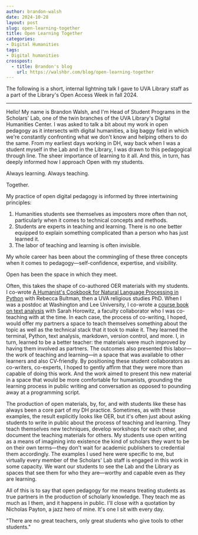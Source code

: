 ```yaml
---
author: brandon-walsh
date: 2024-10-28
layout: post
slug: open-learning-together
title: Open Learning Together
categories:
- Digital Humanities
tags:
- Digital humanities
crosspost:
  - title: Brandon's blog
    url: https://walshbr.com/blog/open-learning-together
---
```

The following is a short, internal lightning talk I gave to UVA Library staff as a part of the Library's Open Access Week in fall 2024.

---

Hello! My name is Brandon Walsh, and I'm Head of Student Programs in the Scholars' Lab, one of the twin branches of the UVA Library's Digital Humanities Center. I was asked to talk a bit about my work in open pedagogy as it intersects with digital humanities, a big baggy field in which we're constantly confronting what we don't know and helping others to do the same. From my earliest days working in DH, way back when I was a student myself in the Lab and in the Library, I was drawn to this pedagogical through line. The sheer importance of learning to it all. And this, in turn, has deeply informed how I approach Open with my students. 

Always learning. Always teaching. 

Together.

My practice of open digital pedagogy is informed by three intertwining principles: 

1. Humanities students see themselves as imposters more often than not, particularly when it comes to technical concepts and methods. 
2. Students are experts in teaching and learning. There is no one better equipped to explain something complicated than a person who has just learned it.
3. The labor of teaching and learning is often invisible.

My whole career has been about the commingling of these three concepts when it comes to pedagogy—self-confidence, expertise, and visibility. 

Open has been the space in which they meet.

Often, this takes the shape of co-authored OER materials with my students. I co-wrote [A Humanist's Cookbook for Natural Language Processing in Python](https://github.com/walshbr/humanists-nlp-cookbook/blob/release/toc.ipynb) with Rebecca Bultman, then a UVA religious studies PhD. When I was a postdoc at Washington and Lee University, I co-wrote a [course book on text analysis](https://walshbr.com/textanalysiscoursebook/) with Sarah Horowitz, a faculty collaborator who I was co-teaching with at the time. In each case, the process of co-writing, I hoped, would offer my partners a space to teach themselves something about the topic as well as the technical stack that it took to make it. They learned the terminal, Python, text analysis, markdown, version control, and more. I, in turn, learned to be a better teacher: the materials were much improved by having them involved as partners. The outcomes also presented this labor—the work of teaching and learning—in a space that was available to other learners and also CV-friendly. By positioning these student collaborators as co-writers, co-experts, I hoped to gently affirm that they were more than capable of doing this work. And the work aimed to present this new material in a space that would be more comfortable for humanists, grounding the learning process in public writing and conversation as opposed to pounding away at a programming script.

The production of open materials, by, for, and with students like these has always been a core part of my DH practice. Sometimes, as with these examples, the result explicitly looks like OER, but it's often just about asking students to write in public about the process of teaching and learning. They teach themselves new techniques, develop workshops for each other, and document the teaching materials for others.  My students use open writing as a means of imagining into existence the kind of scholars they want to be on their own terms—they don't wait for academic publishers to credential them accordingly. The examples I used here were specific to me, but virtually every member of the Scholars' Lab staff is engaged in this work in some capacity. We want our students to see the Lab and the Library as spaces that see them for who they are—worthy and capable even as they are learning. 

All of this is to say that open pedagogy for me means treating students as true partners in the production of scholarly knowledge. They teach me as much as I them, and it happens in public. I'll close with a quotation by Nicholas Payton, a jazz hero of mine. It's one I sit with every day. 

"There are no great teachers, only great students who give tools to other students."
